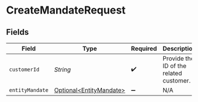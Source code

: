 # CreateMandateRequest


## Fields

| Field                                                                | Type                                                                 | Required                                                             | Description                                                          | Example                                                              |
| -------------------------------------------------------------------- | -------------------------------------------------------------------- | -------------------------------------------------------------------- | -------------------------------------------------------------------- | -------------------------------------------------------------------- |
| `customerId`                                                         | *String*                                                             | :heavy_check_mark:                                                   | Provide the ID of the related customer.                              | cst_5B8cwPMGnU                                                       |
| `entityMandate`                                                      | [Optional\<EntityMandate>](../../models/components/EntityMandate.md) | :heavy_minus_sign:                                                   | N/A                                                                  |                                                                      |